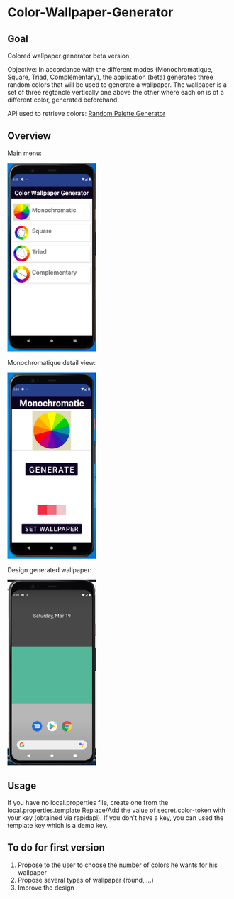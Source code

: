# Color-Wallpaper-Generator

## Goal
Colored wallpaper generator beta version

Objective: In accordance with the different modes (Monochromatique, Square, Triad, Complémentary), the application (beta) generates three random colors that will be used to generate a wallpaper. The wallpaper is a set of three regtancle vertically one above the other where each on is of a different color, generated beforehand.

API used to retrieve colors: [Random Palette Generator](https://rapidapi.com/kareem1999/api/random-palette-generator/)

## Overview

Main menu:

<img src="/images/MainMenu.png" alt="Main Menu Screen" width="200"/>

Monochromatique detail view:

<img src="/images/MonochromatiqueView.png" alt="Monochromatique View Screen" width="200"/>

Design generated wallpaper:

<img src="/images/DesignWallpaper.png" alt="Design Wallpaper Screen" width="200"/>

## Usage

If you have no local.properties file, create one from the local.properties.template
Replace/Add the value of secret.color-token with your key (obtained via rapidapi). If you don't have a key, you can used the template key which is a demo key.

## To do for first version

1. Propose to the user to choose the number of colors he wants for his wallpaper
2. Propose several types of wallpaper (round, ...)
3. Improve the design

